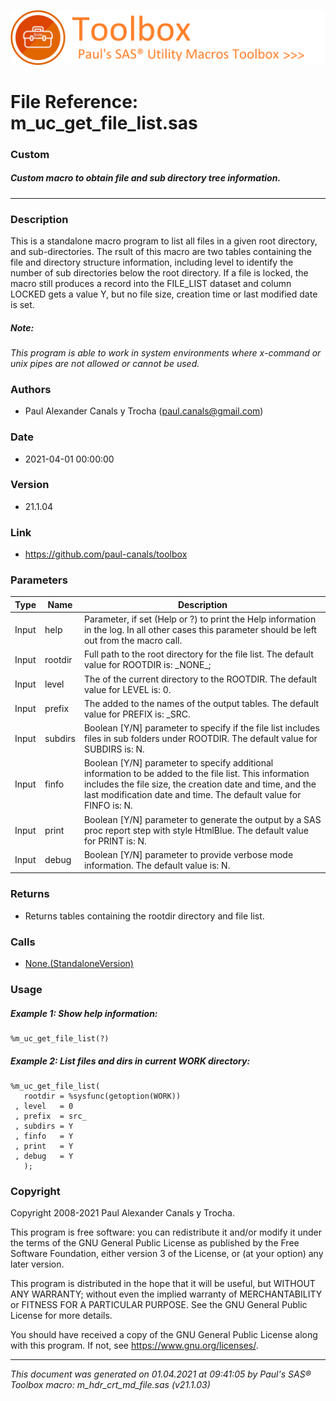 ![../../misc/images/doc_banner.png](../../misc/images/doc_banner.png)
# 
# File Reference: m_uc_get_file_list.sas

### Custom

##### Custom macro to obtain file and sub directory tree information.

***

### Description
This is a standalone macro program to list all files in a given root directory, and sub-directories. The rsult of this macro are two tables containing the file and directory structure information, including level to identify the number of sub directories below the root directory. If a file is locked, the macro still produces a record into the FILE_LIST dataset and column LOCKED gets a value Y, but no file size, creation time or last modified date is set.

##### *Note:*
*This program is able to work in system environments where x-command or unix pipes are not allowed or cannot be used.*

### Authors
* Paul Alexander Canals y Trocha (paul.canals@gmail.com)

### Date
* 2021-04-01 00:00:00

### Version
* 21.1.04

### Link
* https://github.com/paul-canals/toolbox

### Parameters
| Type | Name | Description |
| ---- | ---- | ----------- |
| Input | help | Parameter, if set (Help or ?) to print the Help information in the log. In all other cases this parameter should be left out from the macro call. |
| Input | rootdir | Full path to the root directory for the file list. The default value for ROOTDIR is: \_NONE\_; |
| Input | level | The of the current directory to the ROOTDIR. The default value for LEVEL is: 0. |
| Input | prefix | The added to the names of the output tables. The default value for PREFIX is: _SRC. |
| Input | subdirs | Boolean [Y/N] parameter to specify if the file list includes files in sub folders under ROOTDIR. The default value for SUBDIRS is: N. |
| Input | finfo | Boolean [Y/N] parameter to specify additional information to be added to the file list. This information includes the file size, the creation date and time, and the last modification date and time. The default value for FINFO is: N. |
| Input | print | Boolean [Y/N] parameter to generate the output by a SAS proc report step with style HtmlBlue. The default value for PRINT is: N. |
| Input | debug | Boolean [Y/N] parameter to provide verbose mode information. The default value is: N. |

### Returns
* Returns tables containing the rootdir directory and file list.

### Calls
* [None.(StandaloneVersion)](None.md)

### Usage

##### Example 1: Show help information:
```sas
%m_uc_get_file_list(?)
```

##### Example 2: List files and dirs in current WORK directory:
```sas
%m_uc_get_file_list(
   rootdir = %sysfunc(getoption(WORK))
 , level   = 0
 , prefix  = src_
 , subdirs = Y
 , finfo   = Y
 , print   = Y
 , debug   = Y
   );
```

### Copyright
Copyright 2008-2021 Paul Alexander Canals y Trocha. 
 
This program is free software: you can redistribute it and/or modify 
it under the terms of the GNU General Public License as published by 
the Free Software Foundation, either version 3 of the License, or 
(at your option) any later version. 
 
This program is distributed in the hope that it will be useful, 
but WITHOUT ANY WARRANTY; without even the implied warranty of 
MERCHANTABILITY or FITNESS FOR A PARTICULAR PURPOSE. See the 
GNU General Public License for more details. 
 
You should have received a copy of the GNU General Public License 
along with this program. If not, see <https://www.gnu.org/licenses/>. 


***
*This document was generated on 01.04.2021 at 09:41:05  by Paul's SAS&reg; Toolbox macro: m_hdr_crt_md_file.sas (v21.1.03)*
